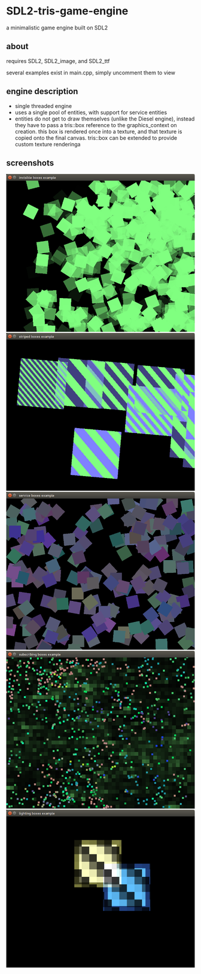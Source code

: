 # SDL2-tris-game-engine
a minimalistic game engine built on SDL2

## about
requires SDL2, SDL2_image, and SDL2_ttf

several examples exist in main.cpp, simply uncomment them to view

## engine description
- single threaded engine
- uses a single pool of entities, with support for service entities
- entities do not get to draw themselves (unlike the Diesel engine),
instead they have to pass a tris::box reference to the graphics_context on creation.
this box is rendered once into a texture, and that texture is copied onto the final canvas.
tris::box can be extended to provide custom texture renderinga

## screenshots
![alt text](https://raw.githubusercontent.com/mirror12k/SDL2-tris-game-engine/master/screenshots/example1.png)
![alt text](https://raw.githubusercontent.com/mirror12k/SDL2-tris-game-engine/master/screenshots/example2.png)
![alt text](https://raw.githubusercontent.com/mirror12k/SDL2-tris-game-engine/master/screenshots/example3.png)
![alt text](https://raw.githubusercontent.com/mirror12k/SDL2-tris-game-engine/master/screenshots/example4.png)
![alt text](https://raw.githubusercontent.com/mirror12k/SDL2-tris-game-engine/master/screenshots/example5.png)
